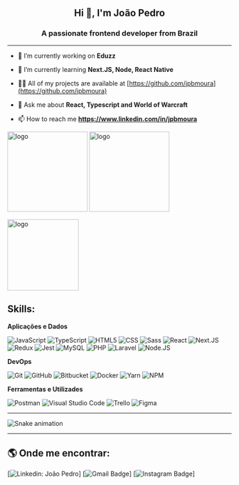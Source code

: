 <h2 align="center">Hi 👋, I'm João Pedro</h1>
<h3 align="center">A passionate frontend developer from Brazil</h3>

---

- 🔭 I’m currently working on **Eduzz**

- 🌱 I’m currently learning **Next.JS, Node, React Native**

- 👨‍💻 All of my projects are available at [https://github.com/jpbmoura](https://github.com/jpbmoura)

- 💬 Ask me about **React, Typescript and World of Warcraft**

- 📫 How to reach me **https://www.linkedin.com/in/jpbmoura**

<p >
	<img 
        src="https://github-readme-stats.vercel.app/api/top-langs/?username=jpbmoura&theme=tokyonight"
        alt="logo"
        height="180"
    />
	<img
        src="https://github-readme-stats.vercel.app/api?username=jpbmoura&show_icons=true&theme=tokyonight&count_private=true"
        alt="logo" 
        height="180"
    />
</p>

<p>
    <img 
        src="https://github-profile-trophy.vercel.app/?username=jpbmoura&theme=flat&column=7&margin-w=10" 
        alt="logo" 
        height="160" 
        align="center"
    />
</p>

## Skills:

**Aplicações e Dados**

![JavaScript](https://img.shields.io/badge/-JavaScript-333333?style=flat&logo=javascript)
![TypeScript](https://img.shields.io/badge/-TypeScript-333333?style=flat&logo=TypeScript)
![HTML5](https://img.shields.io/badge/-HTML5-333333?style=flat&logo=HTML5)
![CSS](https://img.shields.io/badge/-CSS-333333?style=flat&logo=CSS3&logoColor=1572B6)
![Sass](https://img.shields.io/badge/-Sass-333333?style=flat&logo=sass)
![React](https://img.shields.io/badge/-React-333333?style=flat&logo=react)
![Next.JS](https://img.shields.io/badge/-Next.JS-333333?style=flat&logo=next.JS)
![Redux](https://img.shields.io/badge/-Redux-333333?style=flat&logo=redux)
![Jest](https://img.shields.io/badge/-Jest-333333?style=flat&logo=jest)
![MySQL](https://img.shields.io/badge/-MySQL-333333?style=flat&logo=mysql)
![PHP](https://img.shields.io/badge/-PHP-333333?style=flat&logo=php)
![Laravel](https://img.shields.io/badge/-Laravel-333333?style=flat&logo=laravel)
![Node.JS](https://img.shields.io/badge/-Node.JS-333333?style=flat&logo=node.js)

**DevOps**

![Git](https://img.shields.io/badge/-Git-333333?style=flat&logo=git)
![GitHub](https://img.shields.io/badge/-GitHub-333333?style=flat&logo=github)
![Bitbucket](https://img.shields.io/badge/-Bitbucket-333333?style=flat&logo=bitbucket)
![Docker](https://img.shields.io/badge/-Docker-333333?style=flat&logo=docker)
![Yarn](https://img.shields.io/badge/-Yarn-333333?style=flat&logo=yarn)
![NPM](https://img.shields.io/badge/-NPM-333333?style=flat&logo=npm)

**Ferramentas e Utilizades**

![Postman](https://img.shields.io/badge/-Postman-333333?style=flat&logo=postman)
![Visual Studio Code](https://img.shields.io/badge/-Visual%20Studio%20Code-333333?style=flat&logo=visual-studio-code&logoColor=007ACC)
![Trello](https://img.shields.io/badge/-Trello-333333?style=flat&logo=trello&logoColor=007ACC)
![Figma](https://img.shields.io/badge/-Figma-333333?style=flat&logo=figma&logoColor=007ACC)

---

![Snake animation](https://github.com/jpbmoura/jpbmoura/blob/output/github-contribution-grid-snake.svg)

---

## 🌎 Onde me encontrar:

[![Linkedin: João Pedro](https://img.shields.io/badge/-jpbmoura-blue?style=flat-square&logo=Linkedin&logoColor=white&link=https://www.linkedin.com/in/jpbmoura/)]
[![Gmail Badge](https://img.shields.io/badge/-jopmoura49@gmail.com-red?style=flat-square&logo=Gmail&logoColor=white&link=mailto:jopmoura49@gmail.com)]
[![Instagram Badge](https://img.shields.io/badge/-jaaumpedu-purple?style=flat-square&logo=Instagram&logoColor=white&link=https://instagram.com/jaaumpedu)]

